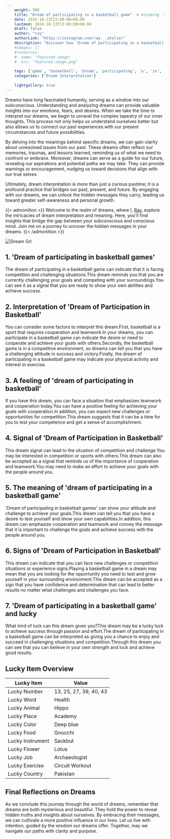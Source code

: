 ```yaml
---
    weight: 500
    title: "Dream of participating in a basketball game"  # Assuming 'title' column exists
    date: 2024-10-13T13:09:00+08:00
    lastmod: 2024-10-13T13:09:00+08:00
    draft: false
    author: "ray"
    authorLink: "https://instagram.com/ray._.atelier"
    description: "Discover how 'Dream of participating in a basketball game' can interpret your future and uncover its significant meanings in your life."
    #images: []
    #resources:
    #- name: "featured-image"
    #  src: "featured-image.png"
    
    tags: ['game', 'basketball', 'Dream', 'participating', 'a', 'in', 'of']
    categories: ["Dream Interpretation"]
    
    lightgallery: true
---
```

    
Dreams have long fascinated humanity, serving as a window into our subconscious. Understanding and analyzing dreams can provide valuable insights into our emotions, fears, and desires. When we take the time to interpret our dreams, we begin to unravel the complex tapestry of our inner thoughts. This process not only helps us understand ourselves better but also allows us to connect our past experiences with our present circumstances and future possibilities.

By delving into the meanings behind specific dreams, we can gain clarity about unresolved issues from our past. These dreams often reflect our memories, traumas, and lessons learned, reminding us of what we need to confront or embrace. Moreover, dreams can serve as a guide for our future, revealing our aspirations and potential paths we may take. They can provide warnings or encouragement, nudging us toward decisions that align with our true selves.

Ultimately, dream interpretation is more than just a curious pastime; it is a profound practice that bridges our past, present, and future. By engaging with our dreams, we can unlock the hidden messages they carry, leading us toward greater self-awareness and personal growth.

{{< admonition >}}
Welcome to the realm of dreams, where I, [Ray](https://instagram.com/ray._.atelier), explore the intricacies of dream interpretation and meaning. Here, you’ll find insights that bridge the gap between your subconscious and conscious mind. Join me on a journey to uncover the hidden messages in your dreams.
{{< /admonition >}}

![Dream Grl](https://cdn.pixabay.com/photo/2017/11/02/03/35/gothic-2910057_1280.jpg "Dream Grl")

## 1. 'Dream of participating in basketball games'
The dream of participating in a basketball game can indicate that it is facing competition and challenging situations.This dream reminds you that you are currently challenging your goals and competing with your surroundings.You can see it as a signal that you are ready to show your own abilities and achieve success.

## 2. Interpretation of 'Dream of Participation in Basketball'
You can consider some factors to interpret this dream.First, basketball is a sport that requires cooperation and teamwork.In your dreams, you can participate in a basketball game can indicate the desire or need to cooperate and achieve your goals with others.Secondly, the basketball game is in a competitive environment, so dreams can tell you that you have a challenging attitude in success and victory.Finally, the dream of participating in a basketball game may indicate your physical activity and interest in exercise.

## 3. A feeling of 'dream of participating in basketball'
If you have this dream, you can face a situation that emphasizes teamwork and cooperation today.You can have a positive feeling for achieving your goals with cooperation.In addition, you can expect new challenges or opportunities for competition.This dream suggests that it can be a time for you to test your competence and get a sense of accomplishment.

## 4. Signal of 'Dream of Participation in Basketball'
This dream signal can lead to the situation of competition and challenge.You may be interested in competition or sports with others.This dream can also be accepted as a signal that reminds us of the importance of cooperation and teamwork.You may need to make an effort to achieve your goals with the people around you.

## 5. The meaning of 'dream of participating in a basketball game'
'Dream of participating in basketball games' can show your attitude and challenge to achieve your goals.This dream can tell you that you have a desire to test yourself and show your own capabilities.In addition, this dream can emphasize cooperation and teamwork and convey the message that it is important to challenge the goals and achieve success with the people around you.

## 6. Signs of 'Dream of Participation in Basketball'
This dream can indicate that you can face new challenges or competition situations or experience signs.Playing a basketball game in a dream may mean that you are looking for the opportunity you need to test and grow yourself in your surrounding environment.This dream can be accepted as a sign that you have confidence and determination that can lead to better results no matter what challenges and challenges you face.

## 7. 'Dream of participating in a basketball game' and lucky
What kind of luck can this dream gives you?This dream may be a lucky luck to achieve success through passion and effort.The dream of participating in a basketball game can be interpreted as giving you a chance to enjoy and succeed in challenging situations and competition.Through this dream you can see that you can believe in your own strength and luck and achieve good results.

## Lucky Item Overview
| Lucky Item          | Value              |
|---------------|--------------------|
| Lucky Number        | 13, 25, 27, 39, 40, 43  |
| Lucky Word          | Health |
| Lucky Animal        | Hippo |
| Lucky Place         | Academy     |
| Lucky Color         | Deep blue     |
| Lucky Food          | Gnocchi      |
| Lucky Instrument    | Sackbut |
| Lucky Flower        | Lotus    |
| Lucky Job           | Archaeologist       |
| Lucky Exercise      | Circuit Workout  |
| Lucky Country       | Pakistan    |


##  Final Reflections on Dreams

As we conclude this journey through the world of dreams, remember that dreams are both mysterious and beautiful. They hold the power to reveal hidden truths and insights about ourselves. By embracing their messages, we can cultivate a more positive influence in our lives. Let us live with intention, guided by the wisdom our dreams offer. Together, may we navigate our paths with clarity and purpose.
